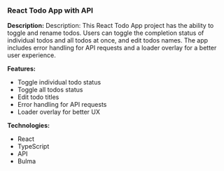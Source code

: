 ### React Todo App with API

**Description:**
Description:
This React Todo App project has the ability to toggle and rename todos. Users can toggle the completion status of individual todos and all todos at once, and edit todos names. The app includes error handling for API requests and a loader overlay for a better user experience.

**Features:**

- Toggle individual todo status
- Toggle all todos status
- Edit todo titles
- Error handling for API requests
- Loader overlay for better UX

**Technologies:**

- React
- TypeScript
- API
- Bulma
